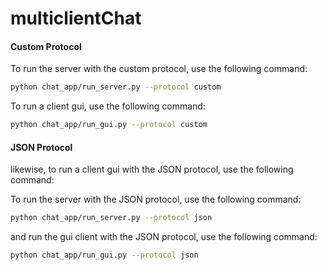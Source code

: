 # multiclientChat


#### Custom Protocol
To run the server with the custom protocol, use the following command:

```bash
python chat_app/run_server.py --protocol custom
```

To run a client gui, use the following command:

```bash
python chat_app/run_gui.py --protocol custom
```

#### JSON Protocol

likewise, to run a client gui with the JSON protocol, use the following command:


To run the server with the JSON protocol, use the following command:

```bash
python chat_app/run_server.py --protocol json
```
and run the gui client with the JSON protocol, use the following command:
```bash
python chat_app/run_gui.py --protocol json
```



